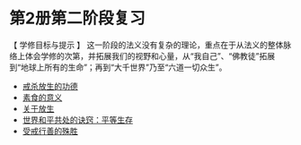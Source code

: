 

# 第2册第二阶段复习

【 学修目标与提示 】
这一阶段的法义没有复杂的理论，重点在于从法义的整体脉络上体会学修的次第，并拓展我们的视野和心量，从“我自己”、“佛教徒”拓展到“地球上所有的生命”；再到“大千世界”乃至“六道一切众生”。

* [戒杀放生的功德](https://www.huidengvan.com/posts/2022-05-04-%E6%88%92%E6%9D%80%E6%94%BE%E7%94%9F%E7%9A%84%E5%8A%9F%E5%BE%B7-2021%E5%B1%8A2022%E5%B9%B45%E6%9C%886%E6%97%A5%E5%85%B1%E4%BF%AE/)
* [素食的意义](https://www.huidengvan.com/posts/2022-05-10-%E7%B4%A0%E9%A3%9F%E7%9A%84%E6%84%8F%E4%B9%89-2021%E5%B1%8A2022%E5%B9%B45%E6%9C%8813%E6%97%A5%E5%85%B1%E4%BF%AE/)
* [关于放生](https://www.huidengvan.com/posts/2022-05-17-%E5%85%B3%E4%BA%8E%E6%94%BE%E7%94%9F2020-%E5%B1%8A-2021%E5%B9%B45%E6%9C%8820%E6%97%A5%E5%85%B1%E4%BF%AE/)
* [世界和平共处的诀窍：平等生存](https://www.huidengvan.com/posts/2022-05-21-%E4%B8%96%E7%95%8C%E5%92%8C%E5%B9%B3%E5%85%B1%E5%A4%84%E7%9A%84%E7%AA%8D%E8%AF%80-2021-%E5%B1%8A-2022-%E5%B9%B4-5-%E6%9C%88-27-%E6%97%A5%E5%85%B1%E4%BF%AE/)
* [受戒行善的殊胜](https://www.huidengvan.com/posts/2022-05-21-%E4%B8%96%E7%95%8C%E5%92%8C%E5%B9%B3%E5%85%B1%E5%A4%84%E7%9A%84%E7%AA%8D%E8%AF%80-2021-%E5%B1%8A-2022-%E5%B9%B4-5-%E6%9C%88-27-%E6%97%A5%E5%85%B1%E4%BF%AE/)

<!--EndFragment-->
